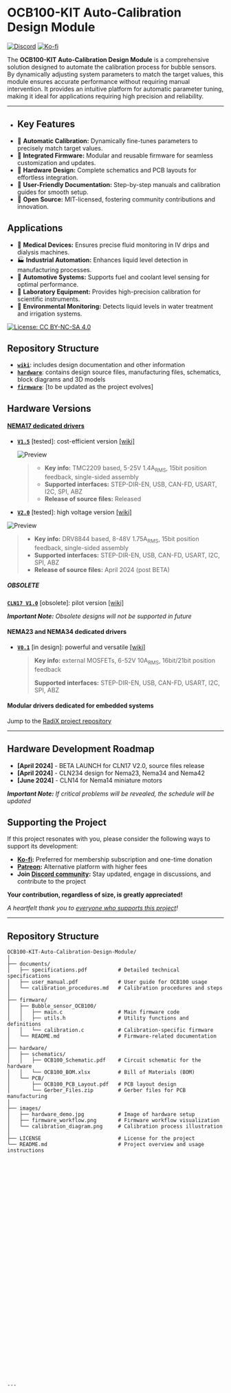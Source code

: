 # OCB100-KIT Auto-Calibration Design Module

[![Discord](https://img.shields.io/discord/1098363068435681290?style=social&logo=discord&label=COMMUNITY)](https://discord.gg/HtTujA2N)
[![Ko-fi](https://img.shields.io/badge/Support%20on%20Ko--fi-F16061?style=flat&logo=kofi&logoColor=white&labelColor=%23FF5E5B)](https://ko-fi.com/creapunk)

The **OCB100-KIT Auto-Calibration Design Module** is a comprehensive solution designed to automate the calibration process for bubble sensors. By dynamically adjusting system parameters to match the target values, this module ensures accurate performance without requiring manual intervention. It provides an intuitive platform for automatic parameter tuning, making it ideal for applications requiring high precision and reliability.

---

- ## Key Features
- 🎯 **Automatic Calibration:** Dynamically fine-tunes parameters to precisely match target values.  
- 💾 **Integrated Firmware:** Modular and reusable firmware for seamless customization and updates.  
- 🔧 **Hardware Design:** Complete schematics and PCB layouts for effortless integration.  
- 📖 **User-Friendly Documentation:** Step-by-step manuals and calibration guides for smooth setup.  
- 🚀 **Open Source:** MIT-licensed, fostering community contributions and innovation.  

## Applications  

- 🏥 **Medical Devices:** Ensures precise fluid monitoring in IV drips and dialysis machines.  
- 🏭 **Industrial Automation:** Enhances liquid level detection in manufacturing processes.  
- 🚗 **Automotive Systems:** Supports fuel and coolant level sensing for optimal performance.  
- 🔬 **Laboratory Equipment:** Provides high-precision calibration for scientific instruments.     
- 🌱 **Environmental Monitoring:** Detects liquid levels in water treatment and irrigation systems.  




[![License: CC BY-NC-SA 4.0](https://img.shields.io/badge/License-CC_BY--NC--SA_4.0-lightgrey.svg)](license.md)


## Repository Structure

- **[`wiki`](wiki)**: includes design documentation and other information
- **[`hardware`](hardware)**: contains design source files, manufacturing files, schematics, block diagrams and 3D models
- **[`firmware`](https://github.com/creapunk/TunePulse)**: [to be updated as the project evolves]

## Hardware Versions

#### [NEMA17 dedicated drivers](./wiki/CLN17/readme.md)

- **[`V1.5`](hardware/CLN17/V1.5)** [tested]: cost-efficient version [[wiki]](./wiki/CLN17/V1.5/specification.md)

  ![Preview](wiki/assets/CLN17/V1.5/CLN17-V1.5-PHOTO.JPG)

  > - **Key info:** TMC2209 based, 5-25V 1.4A<sub>RMS</sub>, 15bit position feedback, single-sided assembly
  >- **Supported interfaces:** STEP-DIR-EN, USB, CAN-FD, USART, I2C, SPI, ABZ
  > - **Release of source files:** Released

  

- **[`V2.0`](hardware/CLN17/V2.0)** [tested]: high voltage version [[wiki]](./wiki/CLN17/V2.0/specification.md)

![Preview](wiki/assets/CLN17/V2.0/CLN17-V2.0-PHOTO.JPG)
  > - **Key info:** DRV8844 based, 8-48V 1.75A<sub>RMS</sub>, 15bit position feedback, single-sided assembly
  >- **Supported interfaces:** STEP-DIR-EN, USB, CAN-FD, USART, I2C, SPI, ABZ
  > - **Release of source files:** April 2024 (post BETA)


##### OBSOLETE 

**[`CLN17 V1.0`](hardware/CLN17/V1.0)** [obsolete]: pilot version [[wiki]](./wiki/CLN17/V1.0/specification.md)

***Important Note:** Obsolete designs will not be supported in future*

#### NEMA23 and NEMA34 dedicated drivers

- **[`V0.1`](hardware/CLN17/V1.5)** [in design]: powerful and versatile [[wiki]](./wiki/CLN234/V0.1/specification.md)

	> **Key info:** external MOSFETs, 6-52V 10A<sub>RMS</sub>, 16bit/21bit position feedback
	>
	> **Supported interfaces:** STEP-DIR-EN, USB, CAN-FD, USART, I2C, SPI, ABZ

#### Modular drivers dedicated for embedded systems

Jump to the [RadiX project repository](https://github.com/creapunk/RadiX)

------

## Hardware Development Roadmap

- **[April 2024]** - BETA LAUNCH for CLN17 V2.0, source files release
- **[April 2024]** - CLN234 design for Nema23, Nema34 and Nema42
- **[June 2024]** - CLN14 for Nema14 miniature motors

***Important Note:** If critical problems will be revealed, the schedule will be updated*

## Supporting the Project

If this project resonates with you, please consider the following ways to support its development:

- **[Ko-fi](https://ko-fi.com/creapunk):** Preferred for membership subscription and one-time donation
- **[Patreon](https://patreon.com/creapunk):** Alternative platform with higher fees
- **Join [Discord community](https://discord.gg/V4aJdTja8v):** Stay updated, engage in discussions, and contribute to the project

**Your contribution, regardless of size, is greatly appreciated!** 

*A heartfelt thank you to [everyone who supports this project](sponsors.md)!*












---

## **Repository Structure**
```plaintext
OCB100-KIT-Auto-Calibration-Design-Module/
│
├── documents/
│   ├── specifications.pdf          # Detailed technical specifications
│   ├── user_manual.pdf             # User guide for OCB100 usage
│   └── calibration_procedures.md   # Calibration procedures and steps
│
├── firmware/
│   ├── Bubble_sensor_OCB100/
│   │   ├── main.c                  # Main firmware code
│   │   ├── utils.h                 # Utility functions and definitions
│   │   └── calibration.c           # Calibration-specific firmware
│   └── README.md                   # Firmware-related documentation
│
├── hardware/
│   ├── schematics/
│   │   ├── OCB100_Schematic.pdf    # Circuit schematic for the hardware
│   │   └── OCB100_BOM.xlsx         # Bill of Materials (BOM)
│   └── PCB/
│       ├── OCB100_PCB_Layout.pdf   # PCB layout design
│       └── Gerber_Files.zip        # Gerber files for PCB manufacturing
│
├── images/
│   ├── hardware_demo.jpg           # Image of hardware setup
│   ├── firmware_workflow.png       # Firmware workflow visualization
│   └── calibration_diagram.png     # Calibration process illustration
│
├── LICENSE                         # License for the project
└── README.md                       # Project overview and usage instructions






































---




